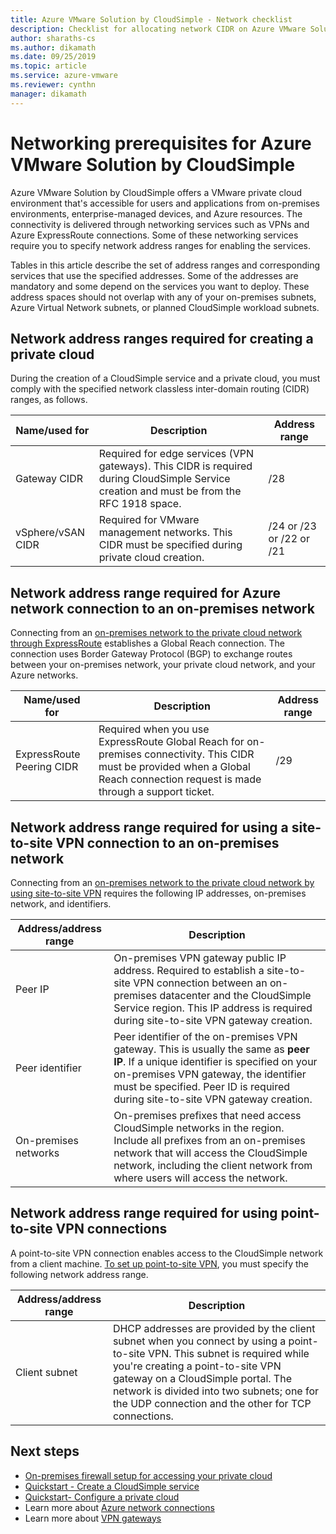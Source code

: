 ```yaml
---
title: Azure VMware Solution by CloudSimple - Network checklist 
description: Checklist for allocating network CIDR on Azure VMware Solution by CloudSimple  
author: sharaths-cs 
ms.author: dikamath 
ms.date: 09/25/2019 
ms.topic: article 
ms.service: azure-vmware
ms.reviewer: cynthn 
manager: dikamath 
---
```


# Networking prerequisites for Azure VMware Solution by CloudSimple

Azure VMware Solution by CloudSimple offers a VMware private cloud environment that's accessible for users and applications from on-premises environments, enterprise-managed devices, and Azure resources. The connectivity is delivered through networking services such as VPNs and Azure ExpressRoute connections. Some of these networking services require you to specify network address ranges for enabling the services. 

Tables in this article describe the set of address ranges and corresponding services that use the specified addresses. Some of the addresses are mandatory and some depend on the services you want to deploy. These address spaces should not overlap with any of your on-premises subnets, Azure Virtual Network subnets, or planned CloudSimple workload subnets.

## Network address ranges required for creating a private cloud

During the creation of a CloudSimple service and a private cloud, you must comply with the specified network classless inter-domain routing (CIDR) ranges, as follows.

| Name/used for     | Description                                                                                                                            | Address range            |
|-------------------|----------------------------------------------------------------------------------------------------------------------------------------|--------------------------|
| Gateway CIDR      | Required for edge services (VPN gateways).  This CIDR is required during CloudSimple Service creation and must be from the RFC 1918 space. | /28                      |
| vSphere/vSAN CIDR | Required for VMware management networks. This CIDR must be specified during private cloud creation.                                    | /24 or /23 or /22 or /21 |

## Network address range required for Azure network connection to an on-premises network

Connecting from an [on-premises network to the private cloud network through ExpressRoute](on-premises-connection.md) establishes a Global Reach connection.  The connection uses Border Gateway Protocol (BGP) to exchange routes between your on-premises network, your private cloud network, and your Azure networks.

| Name/used for             | Description                                                                                                                                                                             | Address range |
|---------------------------|-----------------------------------------------------------------------------------------------------------------------------------------------------------------------------------------|---------------|
| ExpressRoute Peering CIDR | Required when you use ExpressRoute Global Reach for on-premises connectivity. This CIDR must be provided when a Global Reach connection request is made through a support ticket. | /29           |

## Network address range required for using a site-to-site VPN connection to an on-premises network

Connecting from an [on-premises network to the private cloud network by using site-to-site VPN](vpn-gateway.md) requires the following IP addresses, on-premises network, and identifiers. 

| Address/address range | Description                                                                                                                                                                                                                                                           |
|-----------------------|-----------------------------------------------------------------------------------------------------------------------------------------------------------------------------------------------------------------------------------------------------------------------|
| Peer IP               | On-premises VPN gateway public IP address. Required to establish a site-to-site VPN connection between an on-premises datacenter and the CloudSimple Service region. This IP address is required during site-to-site VPN gateway creation.                                         |
| Peer identifier       | Peer identifier of the on-premises VPN gateway. This is usually the same as **peer IP**.  If a unique identifier is specified on your on-premises VPN gateway, the identifier must be specified.  Peer ID is required during site-to-site VPN gateway creation.   |
| On-premises networks   | On-premises prefixes that need access CloudSimple networks in the region.  Include all prefixes from an on-premises network that will access the CloudSimple network, including the client network from where users will access the network.                                         |

## Network address range required for using point-to-site VPN connections

A point-to-site VPN connection enables access to the CloudSimple network from a client machine.  [To set up point-to-site VPN](vpn-gateway.md), you must specify the following network address range.

| Address/address range | Description                                                                                                                                                                                                                                                                                                  |
|-----------------------|--------------------------------------------------------------------------------------------------------------------------------------------------------------------------------------------------------------------------------------------------------------------------------------------------------------|
| Client subnet         | DHCP addresses are provided by the client subnet when you connect by using a point-to-site VPN. This subnet is required while you're creating a point-to-site VPN gateway on a CloudSimple portal.  The network is divided into two subnets; one for the UDP connection and the other for TCP connections. |

## Next steps

* [On-premises firewall setup for accessing your private cloud](on-premises-firewall-configuration.md)
* [Quickstart - Create a CloudSimple service](quickstart-create-cloudsimple-service.md)
* [Quickstart- Configure a private cloud](quickstart-create-private-cloud.md)
* Learn more about [Azure network connections](cloudsimple-azure-network-connection.md)
* Learn more about [VPN gateways](cloudsimple-vpn-gateways.md)
